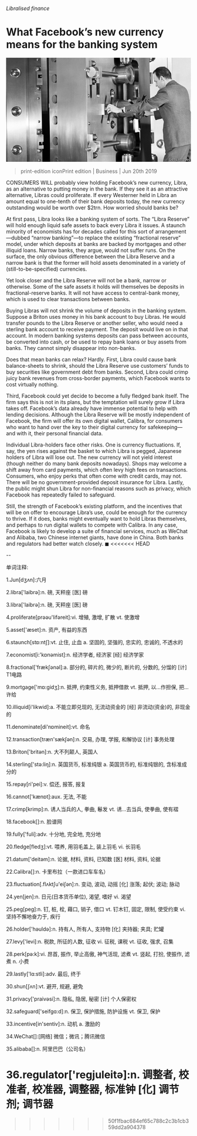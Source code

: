 ###### Libralised finance

# What Facebook’s new currency means for the banking system 

![image](images/20190622_WBP006_0.jpg) 

> print-edition iconPrint edition | Business | Jun 20th 2019 

CONSUMERS WILL probably view holding Facebook’s new currency, Libra, as an alternative to putting money in the bank. If they see it as an attractive alternative, Libras could proliferate. If every Westerner held in Libra an amount equal to one-tenth of their bank deposits today, the new currency outstanding would be worth over $2trn. How worried should banks be? 

At first pass, Libra looks like a banking system of sorts. The “Libra Reserve” will hold enough liquid safe assets to back every Libra it issues. A staunch minority of economists has for decades called for this sort of arrangement—dubbed “narrow banking”—to replace the existing “fractional reserve” model, under which deposits at banks are backed by mortgages and other illiquid loans. Narrow banks, they argue, would not suffer runs. On the surface, the only obvious difference between the Libra Reserve and a narrow bank is that the former will hold assets denominated in a variety of (still-to-be-specified) currencies. 

Yet look closer and the Libra Reserve will not be a bank, narrow or otherwise. Some of the safe assets it holds will themselves be deposits in fractional-reserve banks. It will not have access to central-bank money, which is used to clear transactions between banks. 

Buying Libras will not shrink the volume of deposits in the banking system. Suppose a Briton uses money in his bank account to buy Libras. He would transfer pounds to the Libra Reserve or another seller, who would need a sterling bank account to receive payment. The deposit would live on in that account. In modern banking systems deposits can pass between accounts, be converted into cash, or be used to repay bank loans or buy assets from banks. They cannot simply disappear into non-banks. 

Does that mean banks can relax? Hardly. First, Libra could cause bank balance-sheets to shrink, should the Libra Reserve use customers’ funds to buy securities like government debt from banks. Second, Libra could crimp juicy bank revenues from cross-border payments, which Facebook wants to cost virtually nothing. 

Third, Facebook could yet decide to become a fully fledged bank itself. The firm says this is not in its plans, but the temptation will surely grow if Libra takes off. Facebook’s data already have immense potential to help with lending decisions. Although the Libra Reserve will be mostly independent of Facebook, the firm will offer its own digital wallet, Calibra, for consumers who want to hand over the key to their digital currency for safekeeping—and with it, their personal financial data. 

Individual Libra-holders face other risks. One is currency fluctuations. If, say, the yen rises against the basket to which Libra is pegged, Japanese holders of Libra will lose out. The new currency will not yield interest (though neither do many bank deposits nowadays). Shops may welcome a shift away from card payments, which often levy high fees on transactions. Consumers, who enjoy perks that often come with credit cards, may not. There will be no government-provided deposit insurance for Libra. Lastly, the public might shun Libra for non-financial reasons such as privacy, which Facebook has repeatedly failed to safeguard. 

Still, the strength of Facebook’s existing platform, and the incentives that will be on offer to encourage Libra’s use, could be enough for the currency to thrive. If it does, banks might eventually want to hold Libras themselves, and perhaps to run digital wallets to compete with Calibra. In any case, Facebook is likely to develop a suite of financial services, much as WeChat and Alibaba, two Chinese internet giants, have done in China. Both banks and regulators had better watch closely. ◼ 
<<<<<<< HEAD

-- 

 单词注释:

1.Jun[dʒʌn]:六月 

2.libra['laibrә]:n. 磅, 天秤座 [医] 磅 

3.libra['laibrә]:n. 磅, 天秤座 [医] 磅 

4.proliferate[prәәu'lifәreit]:vi. 增殖, 激增, 扩散 vt. 使激增 

5.asset['æset]:n. 资产, 有益的东西 

6.staunch[stɒ:ntʃ]:vt. 止住, 止血 a. 坚固的, 坚强的, 忠实的, 忠诚的, 不透水的 

7.economist[i:'kɒnәmist]:n. 经济学者, 经济家 [经] 经济学家 

8.fractional['frækʃәnәl]:a. 部分的, 碎片的, 微少的, 断片的, 分数的, 分馏的 [计] T1电路 

9.mortgage['mɒ:gidʒ]:n. 抵押, 约束性义务, 抵押借款 vt. 抵押, 以...作担保, 把...许给 

10.illiquid[i'likwid]:a. 不能立即兑现的, 无流动资金的 [经] 非流动(资金)的, 非现金的 

11.denominate[di'nɒmineit]:vt. 命名 

12.transaction[træn'sækʃәn]:n. 交易, 办理, 学报, 和解协议 [计] 事务处理 

13.Briton['britәn]:n. 大不列颠人, 英国人 

14.sterling['stә:liŋ]:n. 英国货币, 标准纯银 a. 英国货币的, 标准纯银的, 含标准成分的 

15.repay[ri'pei]:v. 偿还, 报答, 报复 

16.cannot['kænɒt]:aux. 无法, 不能 

17.crimp[krimp]:n. 诱人当兵的人, 拳曲, 鬈发 vt. 诱...去当兵, 使拳曲, 使有褶 

18.facebook[]:n. 脸谱网 

19.fully['fuli]:adv. 十分地, 完全地, 充分地 

20.fledge[fledʒ]:vt. 喂养, 用羽毛盖上, 装上羽毛 vi. 长羽毛 

21.datum['deitәm]:n. 论据, 材料, 资料, 已知数 [医] 材料, 资料, 论据 

22.Calibra[]:n. 卡里布拉（一款进口车车名） 

23.fluctuation[.flʌktʃu'eiʃәn]:n. 变动, 波动, 动摇 [化] 涨落; 起伏; 波动; 脉动 

24.yen[jen]:n. 日元(日本货币单位), 渴望, 嗜好 vi. 渴望 

25.peg[peg]:n. 钉, 桩, 栓, 藉口, 销子, 借口 vt. 钉木钉, 固定, 限制, 使受约束 vi. 坚持不懈地奋力于, 疾行 

26.holder['hәuldә]:n. 持有人, 所有人, 支持物 [化] 夹持器; 夹具; 贮罐 

27.levy['levi]:n. 税款, 所征的人数, 征收 vi. 征税, 课税 vt. 征收, 强求, 召集 

28.perk[pә:k]:vi. 昂首, 振作, 举止高傲, 神气活现, 滤煮 vt. 竖起, 打扮, 使振作, 滤煮 n. 小费 

29.lastly['lɑ:stli]:adv. 最后, 终于 

30.shun[ʃʌn]:vt. 避开, 规避, 避免 

31.privacy['praivәsi]:n. 隐私, 隐居, 秘密 [计] 个人保密权 

32.safeguard['seifgɑ:d]:n. 保卫, 保护措施, 防护设施 vt. 保卫, 保护 

33.incentive[in'sentiv]:n. 动机 a. 激励的 

34.WeChat[]:[网络] 微信；微讯；腾讯微信 

35.alibaba[]:n. 阿里巴巴（公司名） 

36.regulator['regjuleitә]:n. 调整者, 校准者, 校准器, 调整器, 标准钟 [化] 调节剂; 调节器 
=======
>>>>>>> 50f1fbac684ef65c788c2c3b1cb359dd2a904378

